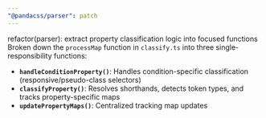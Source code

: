 ```yaml
---
"@pandacss/parser": patch
---
```


refactor(parser): extract property classification logic into focused functions
Broken down the `processMap` function in `classify.ts` into three single-responsibility functions:

- **`handleConditionProperty()`**: Handles condition-specific classification (responsive/pseudo-class selectors)
- **`classifyProperty()`**: Resolves shorthands, detects token types, and tracks property-specific maps
- **`updatePropertyMaps()`**: Centralized tracking map updates

